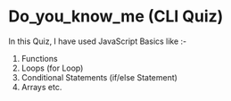 # Do_you_know_me (CLI Quiz)
 In this Quiz, I have used JavaScript Basics like :-
 1. Functions
 2. Loops (for Loop)
 3. Conditional Statements (if/else Statement)
 4. Arrays etc.
